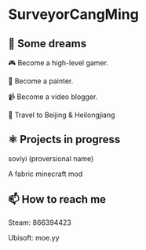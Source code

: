 # SurveyorCangMing

## 🌟 Some dreams

🎮 Become a high-level gamer.

🎨 Become a painter.

📹 Become a video blogger.

🧳 Travel to Beijing & Heilongjiang

## ⚛️ Projects in progress

soviyi (proversional name)

A fabric minecraft mod

## 📫 How to reach me

Steam: 866394423

Ubisoft: moe.yy

<!---
SurveyorCangMing/SurveyorCangMing is a ✨ special ✨ repository because its `README.md` (this file) appears on your GitHub profile.
You can click the Preview link to take a look at your changes.
--->
